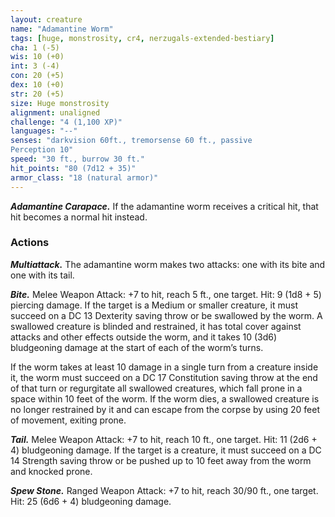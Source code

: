 ```yaml
---
layout: creature
name: "Adamantine Worm"
tags: [huge, monstrosity, cr4, nerzugals-extended-bestiary]
cha: 1 (-5)
wis: 10 (+0)
int: 3 (-4)
con: 20 (+5)
dex: 10 (+0)
str: 20 (+5)
size: Huge monstrosity
alignment: unaligned
challenge: "4 (1,100 XP)"
languages: "--"
senses: "darkvision 60ft., tremorsense 60 ft., passive
Perception 10"
speed: "30 ft., burrow 30 ft."
hit_points: "80 (7d12 + 35)"
armor_class: "18 (natural armor)"
---
```


***Adamantine Carapace.*** If the adamantine worm receives a critical hit, that hit becomes a normal hit instead.

### Actions

***Multiattack.*** The adamantine worm makes two attacks: one
with its bite and one with its tail.

***Bite.*** Melee Weapon Attack: +7 to hit, reach 5 ft.,
one target. Hit: 9 (1d8 + 5) piercing damage. If the
target is a Medium or smaller creature, it must
succeed on a DC 13 Dexterity saving throw or be
swallowed by the worm. A swallowed creature is
blinded and restrained, it has total cover against
attacks and other effects outside the worm, and it
takes 10 (3d6) bludgeoning damage at the start of
each of the worm’s turns.

If the worm takes at least 10 damage in a single
turn from a creature inside it, the worm must
succeed on a DC 17 Constitution saving throw at
the end of that turn or regurgitate all swallowed
creatures, which fall prone in a space within 10 feet
of the worm. If the worm dies, a swallowed creature
is no longer restrained by it and can escape from
the corpse by using 20 feet of movement, exiting
prone.

***Tail.*** Melee Weapon Attack: +7 to hit, reach 10 ft.,
one target. Hit: 11 (2d6 + 4) bludgeoning damage.
If the target is a creature, it must succeed on a DC
14 Strength saving throw or be pushed up to 10
feet away from the worm and knocked prone.

***Spew Stone.*** Ranged Weapon Attack: +7 to hit, reach 30/90
ft., one target. Hit: 25 (6d6 + 4) bludgeoning damage.
